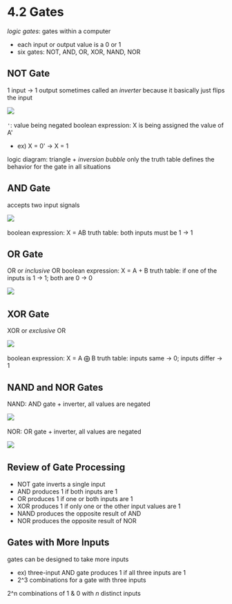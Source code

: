 # 4.2 Gates
_logic gates_: gates within a computer
- each input or output value is a 0 or 1
- six gates: NOT, AND, OR, XOR, NAND, NOR

## NOT Gate
1 input -> 1 output
sometimes called an _inverter_ because it basically just flips the input

![](..\..\.pastes\2021-06-25-06-52-57.png)

`'`: value being negated 
boolean expression: X is being assigned the value of A'
- ex) X = 0' -> X = 1

logic diagram: triangle + _inversion bubble_
only the truth table defines the behavior for the gate in all situations

## AND Gate
accepts two input signals

![](..\..\.pastes\2021-06-25-06-59-36.png)

boolean expression: X = AB
truth table: both inputs must be 1 -> 1

## OR Gate
OR or _inclusive_ OR
boolean expression: X = A + B
truth table: if one of the inputs is 1 -> 1; both are 0 -> 0

![](..\..\.pastes\2021-06-25-07-02-32.png)

## XOR Gate
XOR or _exclusive_ OR

![](..\..\.pastes\2021-06-25-07-02-53.png)

boolean expression: X = A ⨁ B
truth table: inputs same -> 0; inputs differ -> 1

## NAND and NOR Gates
NAND:  AND gate + inverter, all values are negated

![](..\..\.pastes\2021-06-25-07-11-30.png)

NOR: OR gate + inverter, all values are negated

![](..\..\.pastes\2021-06-25-07-11-52.png)

## Review of Gate Processing
- NOT gate inverts a single input
- AND produces 1 if both inputs are 1
- OR produces 1 if one or both inputs are 1
- XOR produces 1 if only one or the other input values are 1
- NAND produces the opposite result of AND
- NOR produces the opposite result of NOR

## Gates with More Inputs
gates can be designed to take more inputs
- ex) three-input AND gate produces 1 if all three inputs are 1
- 2^3 combinations for a gate with three inputs

2^n combinations of 1 & 0 with _n_ distinct inputs
